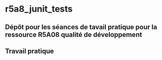 # r5a8_junit_tests

## Dépôt pour les séances de tavail pratique pour la ressource R5A08 qualité de développement

## Travail pratique

